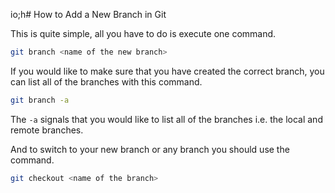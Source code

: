 io;h# How to Add a New Branch in Git

This is quite simple, all you have to do is execute one command.

```sh
git branch <name of the new branch>
```

If you would like to make sure that you have created the correct branch, you can list all of the branches with this command.

```sh
git branch -a
```

The `-a` signals that you would like to list all of the branches i.e. the local and remote branches.

And to switch to your new branch or any branch you should use the command.

```sh
git checkout <name of the branch>
```